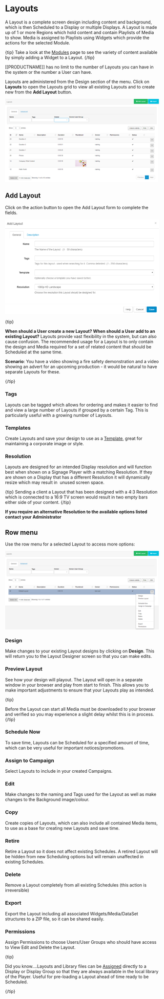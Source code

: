 <!--toc=layouts-->

# Layouts

A Layout is a complete screen design including content and background, which is then Scheduled to a Display or multiple Displays. A Layout is made up of 1 or more Regions which hold content and contain Playlists of Media to show. Media is assigned to Playlists using Widgets which provide the actions for the selected Module. 

{tip}
Take a look at the [Modules](media_modules.html) page to see the variety of content available by simply adding a Widget to a Layout.
{/tip}

[[PRODUCTNAME]] has no limit to the number of Layouts you can have in the system or the number a User can have.

Layouts are administered from the Design section of the menu. Click on **Layouts** to open the Layouts grid to view all existing Layouts and to create new from the **Add Layout** button.

![Layout Grid](img/layouts_grid.png)

## Add Layout

Click on the action button to open the Add Layout form to complete the fields.

![Add Layout](img/layouts_add.png)

{tip}

**When should a User create a new Layout? When should a User add to an existing Layout?**
Layouts provide vast flexibility in the system, but can also cause confusion. The recommended usage for a Layout is to only contain the design and Media required for a set of related content that should be Scheduled at the same time.

**Scenario**:
You have a video showing a fire safety demonstration and a video showing an advert for an upcoming production - it would be natural to have separate Layouts for these.

{/tip}

### Tags

Layouts can be tagged which allows for ordering and makes it easier to find and view a large number of Layouts if grouped by a certain Tag. This is particularly useful with a growing number of Layouts.

### Templates

Create Layouts and save your design to use as a [Template](layouts_templates.html), great for maintaining a corporate image or style.

### Resolution

Layouts are designed for an intended Display resolution and will function best when shown on a Signage Player with a matching Resolution. If they are shown on a Display that has a different Resolution it will dynamically resize which may result in  unused screen space.  

{tip}
Sending a client a Layout that has been designed with a 4:3 Resolution which is connected to a 16:9 TV screen would result in two empty bars either side of your content. 
{/tip}

**If you require an alternative Resolution to the available options listed contact your Administrator**



## Row menu

Use the row menu for a selected Layout to access more options:

![Layouts Row Menu](img/layouts_row_menu.png)

### Design

Make changes to your existing Layout designs by clicking on **Design**. This will return you to the Layout Designer screen so that you can make edits. 


### Preview Layout

See how your design will playout. The Layout will open in a separate window in your browser and play from start to finish. This allows you to make important adjustments to ensure that your Layouts play as intended.

{tip}

Before the Layout can start all Media must be downloaded to your browser and verified so you may experience a slight delay whilst this is in process.
{/tip}

### Schedule Now

To save time, Layouts can be Scheduled for a specified amount of time, which can be very useful for important notices/promotions.

### Assign to Campaign

Select Layouts to include in your created Campaigns.

### Edit

Make changes to the naming and Tags used for the Layout as well as make changes to the Background image/colour.

### Copy

Create copies of Layouts, which can also include all contained Media items, to use as a base for creating new Layouts and save time.

### Retire

Retire a Layout  so it does not affect existing Schedules. A retired Layout will be hidden from new Scheduling options but will remain unaffected in existing Schedules.

### Delete

Remove a Layout completely from all existing Schedules (this action is irreversible)

### Export

Export the Layout including all associated Widgets/Media/DataSet structures to a ZIP file, so it can be shared easily.

### Permissions

Assign Permissions to choose Users/User Groups who should have access to View Edit and Delete the Layout.



{tip}

Did you know….Layouts and Library files can be [Assigned](displays_fileassociations.html) directly to a Display or Display Group so that they are always available in the local library of the Player. Useful for pre-loading a Layout ahead of time ready to be Scheduled.

{/tip}